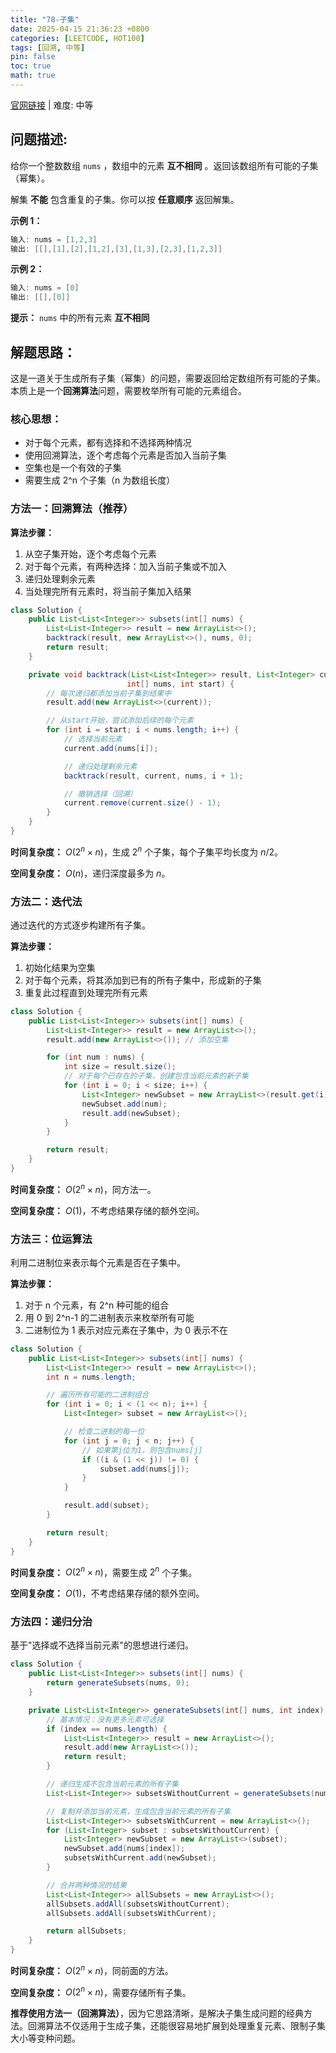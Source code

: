 ```yaml
---
title: "78-子集"
date: 2025-04-15 21:36:23 +0800
categories: [LEETCODE, HOT100]
tags: [回溯, 中等]
pin: false
toc: true
math: true
---
```


[官网链接](https://leetcode.cn/problems/subsets/) \| 难度: 中等

## 问题描述:

给你一个整数数组 `nums` ，数组中的元素 **互不相同** 。返回该数组所有可能的子集（幂集）。

解集 **不能** 包含重复的子集。你可以按 **任意顺序** 返回解集。

**示例 1：**

```java
输入: nums = [1,2,3]
输出: [[],[1],[2],[1,2],[3],[1,3],[2,3],[1,2,3]]
```

**示例 2：**

```java
输入: nums = [0]
输出: [[],[0]]
```

**提示：** `nums` 中的所有元素 **互不相同**

## 解题思路：

这是一道关于生成所有子集（幂集）的问题，需要返回给定数组所有可能的子集。本质上是一个**回溯算法**问题，需要枚举所有可能的元素组合。

### 核心思想：

- 对于每个元素，都有选择和不选择两种情况
- 使用回溯算法，逐个考虑每个元素是否加入当前子集
- 空集也是一个有效的子集
- 需要生成 2^n 个子集（n 为数组长度）

### 方法一：回溯算法（推荐）

**算法步骤：**

1. 从空子集开始，逐个考虑每个元素
2. 对于每个元素，有两种选择：加入当前子集或不加入
3. 递归处理剩余元素
4. 当处理完所有元素时，将当前子集加入结果

```java
class Solution {
    public List<List<Integer>> subsets(int[] nums) {
        List<List<Integer>> result = new ArrayList<>();
        backtrack(result, new ArrayList<>(), nums, 0);
        return result;
    }

    private void backtrack(List<List<Integer>> result, List<Integer> current,
                          int[] nums, int start) {
        // 每次递归都添加当前子集到结果中
        result.add(new ArrayList<>(current));

        // 从start开始，尝试添加后续的每个元素
        for (int i = start; i < nums.length; i++) {
            // 选择当前元素
            current.add(nums[i]);

            // 递归处理剩余元素
            backtrack(result, current, nums, i + 1);

            // 撤销选择（回溯）
            current.remove(current.size() - 1);
        }
    }
}
```

**时间复杂度：** $O(2^n \times n)$，生成 $2^n$ 个子集，每个子集平均长度为 $n/2$。

**空间复杂度：** $O(n)$，递归深度最多为 $n$。

### 方法二：迭代法

通过迭代的方式逐步构建所有子集。

**算法步骤：**

1. 初始化结果为空集
2. 对于每个元素，将其添加到已有的所有子集中，形成新的子集
3. 重复此过程直到处理完所有元素

```java
class Solution {
    public List<List<Integer>> subsets(int[] nums) {
        List<List<Integer>> result = new ArrayList<>();
        result.add(new ArrayList<>()); // 添加空集

        for (int num : nums) {
            int size = result.size();
            // 对于每个已存在的子集，创建包含当前元素的新子集
            for (int i = 0; i < size; i++) {
                List<Integer> newSubset = new ArrayList<>(result.get(i));
                newSubset.add(num);
                result.add(newSubset);
            }
        }

        return result;
    }
}
```

**时间复杂度：** $O(2^n \times n)$，同方法一。

**空间复杂度：** $O(1)$，不考虑结果存储的额外空间。

### 方法三：位运算法

利用二进制位来表示每个元素是否在子集中。

**算法步骤：**

1. 对于 n 个元素，有 2^n 种可能的组合
2. 用 0 到 2^n-1 的二进制表示来枚举所有可能
3. 二进制位为 1 表示对应元素在子集中，为 0 表示不在

```java
class Solution {
    public List<List<Integer>> subsets(int[] nums) {
        List<List<Integer>> result = new ArrayList<>();
        int n = nums.length;

        // 遍历所有可能的二进制组合
        for (int i = 0; i < (1 << n); i++) {
            List<Integer> subset = new ArrayList<>();

            // 检查二进制的每一位
            for (int j = 0; j < n; j++) {
                // 如果第j位为1，则包含nums[j]
                if ((i & (1 << j)) != 0) {
                    subset.add(nums[j]);
                }
            }

            result.add(subset);
        }

        return result;
    }
}
```

**时间复杂度：** $O(2^n \times n)$，需要生成 $2^n$ 个子集。

**空间复杂度：** $O(1)$，不考虑结果存储的额外空间。

### 方法四：递归分治

基于"选择或不选择当前元素"的思想进行递归。

```java
class Solution {
    public List<List<Integer>> subsets(int[] nums) {
        return generateSubsets(nums, 0);
    }

    private List<List<Integer>> generateSubsets(int[] nums, int index) {
        // 基本情况：没有更多元素可选择
        if (index == nums.length) {
            List<List<Integer>> result = new ArrayList<>();
            result.add(new ArrayList<>());
            return result;
        }

        // 递归生成不包含当前元素的所有子集
        List<List<Integer>> subsetsWithoutCurrent = generateSubsets(nums, index + 1);

        // 复制并添加当前元素，生成包含当前元素的所有子集
        List<List<Integer>> subsetsWithCurrent = new ArrayList<>();
        for (List<Integer> subset : subsetsWithoutCurrent) {
            List<Integer> newSubset = new ArrayList<>(subset);
            newSubset.add(nums[index]);
            subsetsWithCurrent.add(newSubset);
        }

        // 合并两种情况的结果
        List<List<Integer>> allSubsets = new ArrayList<>();
        allSubsets.addAll(subsetsWithoutCurrent);
        allSubsets.addAll(subsetsWithCurrent);

        return allSubsets;
    }
}
```

**时间复杂度：** $O(2^n \times n)$，同前面的方法。

**空间复杂度：** $O(2^n \times n)$，需要存储所有子集。

**推荐使用方法一（回溯算法）**，因为它思路清晰，是解决子集生成问题的经典方法。回溯算法不仅适用于生成子集，还能很容易地扩展到处理重复元素、限制子集大小等变种问题。
